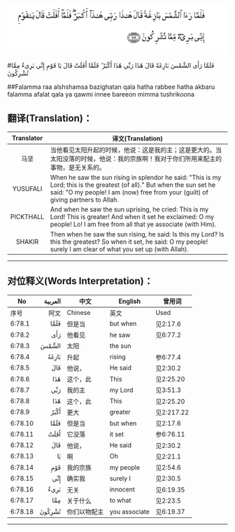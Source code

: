 ![006:078](images/006_078.gif)

#فَلَمَّا رَأَى الشَّمْسَ بَازِغَةً قَالَ هَٰذَا رَبِّي هَٰذَا أَكْبَرُ ۖ فَلَمَّا أَفَلَتْ قَالَ يَا قَوْمِ إِنِّي بَرِيءٌ مِمَّا تُشْرِكُونَ 

##Falamma raa alshshamsa bazighatan qala hatha rabbee hatha akbaru falamma afalat qala ya qawmi innee bareeon mimma tushrikoona 

## 翻译(Translation)：

| Translator | 译文(Translation)                                            |
| :--------: | ------------------------------------------------------------ |
|    马坚    | 当他看见太阳升起的时候，他说：这是我的主；这是更大的。当太阳没落的时候，他说：我的宗族啊！我对于你们所用来配主的事物，是无关系的。 |
|  YUSUFALI  | When he saw the sun rising in splendor he said: "This is my Lord; this is the greatest (of all)." But when the sun set he said: "O my people! I am (now) free from your (guilt) of giving partners to Allah. |
| PICKTHALL  | And when he saw the sun uprising, he cried: This is my Lord! This is greater! And when it set he exclaimed: O my people! Lo! I am free from all that ye associate (with Him). |
|   SHAKIR   | Then when he saw the sun rising, he said: Is this my Lord? Is this the greatest? So when it set, he said: O my people! surely I am clear of what you set up (with Allah). |

---

## 对位释义(Words Interpretation)：

| No   | العربية | 中文    | English | 曾用词 |
| ---- | ------: | ------- | ------- | ------ |
| 序号 |    阿文 | Chinese | 英文    | Used   |
| 6:78.1  | فَلَمَّا   | 但是当       | but when      | 见2:17.6   |
| 6:78.2  | رَأَى    | 他看见       | he saw        | 见6:77.2   |
| 6:78.3  | الشَّمْسَ  | 太阳         | the sun       |            |
| 6:78.4  | بَازِغَةً  | 升起         | rising        | 参6:77.4   |
| 6:78.5  | قَالَ    | 他说，       | He said       | 见2:30.2   |
| 6:78.6  | هَٰذَا    | 这个，此     | This          | 见2:25.20  |
| 6:78.7  | رَبِّي    | 我的主       | my Lord       | 见3:51.3   |
| 6:78.8  | هَٰذَا    | 这个，此     | This          | 见2:25.20  |
| 6:78.9  | أَكْبَرُ   | 更大         | greater       | 见2:217.22 |
| 6:78.10 | فَلَمَّا   | 但是当       | but when      | 见2:17.6   |
| 6:78.11 | أَفَلَتْ   | 它没落       | it set        | 参6:76.11  |
| 6:78.12 | قَالَ    | 他说，       | He said       | 见2:30.2   |
| 6:78.13 | يَا     | 啊           | Oh            | 见2:21.1   |
| 6:78.14 | قَوْمِ    | 我的宗族     | my people     | 见2:54.6   |
| 6:78.15 | إِنِّي    | 确实我       | surely I      | 见2:30.5   |
| 6:78.16 | بَرِيءٌ   | 无关         | innocent      | 见6:19.35  |
| 6:78.17 | مِمَّا    | 关于什么     | to what       | 见2:23.5   |
| 6:78.18 | تُشْرِكُونَ | 你们以物配主 | you associate | 见6:19.37  |

---
